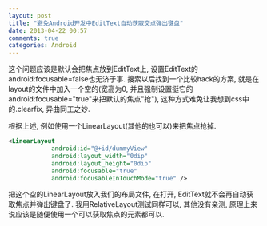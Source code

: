 ```yaml
---
layout: post
title: "避免Android开发中EditText自动获取交点弹出键盘"
date: 2013-04-22 00:57
comments: true
categories: Android
---
```


这个问题应该是默认会把焦点放到EditText上, 设置EditText的android:focusable=false也无济于事.
搜索以后找到一个比较hack的方案, 就是在layout的文件中加入一个空的(宽高为0, 并且强制设置挺它的android:focusable="true"来把默认的焦点"抢"), 这种方式难免让我想到css中的.clearfix, 异曲同工之妙.

根据上述, 例如使用一个LinearLayout(其他的也可以)来把焦点抢掉.  

``` xml
<LinearLayout
            android:id="@+id/dummyView"
            android:layout_width="0dip"
            android:layout_height="0dip"
            android:focusable="true"
            android:focusableInTouchMode="true" />
```

把这个空的LinearLayout放入我们的布局文件, 在打开, EditText就不会再自动获取焦点并弹出键盘了. 我用RelativeLayout测试同样可以, 其他没有亲测, 原理上来说应该是随便使用一个可以获取焦点的元素都可以.

